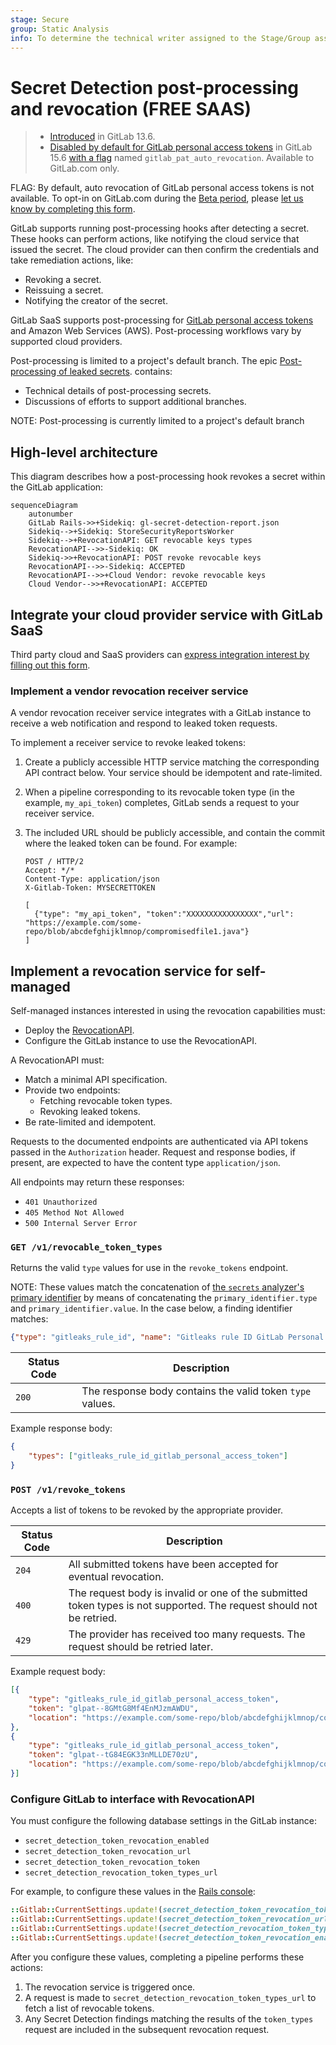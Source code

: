 ```yaml
---
stage: Secure
group: Static Analysis
info: To determine the technical writer assigned to the Stage/Group associated with this page, see https://about.gitlab.com/handbook/product/ux/technical-writing/#assignments
---
```


# Secret Detection post-processing and revocation **(FREE SAAS)**

> - [Introduced](https://gitlab.com/groups/gitlab-org/-/epics/4639) in GitLab 13.6.
> - [Disabled by default for GitLab personal access tokens](https://gitlab.com/gitlab-org/gitlab/-/issues/371658) in GitLab 15.6 [with a flag](../../../administration/feature_flags.md) named `gitlab_pat_auto_revocation`. Available to GitLab.com only.

FLAG:
By default, auto revocation of GitLab personal access tokens is not available. To opt-in on GitLab.com
during the [Beta period](../../../policy/alpha-beta-support.md#beta-features), please
[let us know by completing this form](https://docs.google.com/forms/d/e/1FAIpQLSdRbFhvA5jvI-Rt_Qnl1PQ1znOXKK8m6lRtmM0uva4upetKvQ/viewform).

GitLab supports running post-processing hooks after detecting a secret. These
hooks can perform actions, like notifying the cloud service that issued the secret.
The cloud provider can then confirm the credentials and take remediation actions, like:

- Revoking a secret.
- Reissuing a secret.
- Notifying the creator of the secret.

GitLab SaaS supports post-processing for [GitLab personal access tokens](../../profile/personal_access_tokens.md) and Amazon Web Services (AWS).
Post-processing workflows vary by supported cloud providers.

Post-processing is limited to a project's default branch. The epic
[Post-processing of leaked secrets](https://gitlab.com/groups/gitlab-org/-/epics/4639).
contains:

- Technical details of post-processing secrets.
- Discussions of efforts to support additional branches.

NOTE:
Post-processing is currently limited to a project's default branch

## High-level architecture

This diagram describes how a post-processing hook revokes a secret within the GitLab application:

```mermaid
sequenceDiagram
    autonumber
    GitLab Rails->>+Sidekiq: gl-secret-detection-report.json
    Sidekiq-->+Sidekiq: StoreSecurityReportsWorker
    Sidekiq-->+RevocationAPI: GET revocable keys types
    RevocationAPI-->>-Sidekiq: OK
    Sidekiq->>+RevocationAPI: POST revoke revocable keys
    RevocationAPI-->>-Sidekiq: ACCEPTED
    RevocationAPI-->>+Cloud Vendor: revoke revocable keys
    Cloud Vendor-->>+RevocationAPI: ACCEPTED
```

## Integrate your cloud provider service with GitLab SaaS

Third party cloud and SaaS providers can [express integration interest by filling out this form](https://forms.gle/wWpvrtLRK21Q2WJL9).

### Implement a vendor revocation receiver service

A vendor revocation receiver service integrates with a GitLab instance to receive
a web notification and respond to leaked token requests.

To implement a receiver service to revoke leaked tokens:

1. Create a publicly accessible HTTP service matching the corresponding API contract
   below. Your service should be idempotent and rate-limited.
1. When a pipeline corresponding to its revocable token type (in the example, `my_api_token`)
   completes, GitLab sends a request to your receiver service.
1. The included URL should be publicly accessible, and contain the commit where the
   leaked token can be found. For example:

    ```plaintext
    POST / HTTP/2
    Accept: */*
    Content-Type: application/json
    X-Gitlab-Token: MYSECRETTOKEN

    [
      {"type": "my_api_token", "token":"XXXXXXXXXXXXXXXX","url": "https://example.com/some-repo/blob/abcdefghijklmnop/compromisedfile1.java"}
    ]
    ```

## Implement a revocation service for self-managed

Self-managed instances interested in using the revocation capabilities must:

- Deploy the [RevocationAPI](#high-level-architecture).
- Configure the GitLab instance to use the RevocationAPI.

A RevocationAPI must:

- Match a minimal API specification.
- Provide two endpoints:
  - Fetching revocable token types.
  - Revoking leaked tokens.
- Be rate-limited and idempotent.

Requests to the documented endpoints are authenticated via API tokens passed in
the `Authorization` header. Request and response bodies, if present, are
expected to have the content type `application/json`.

All endpoints may return these responses:

- `401 Unauthorized`
- `405 Method Not Allowed`
- `500 Internal Server Error`

### `GET /v1/revocable_token_types`

Returns the valid `type` values for use in the `revoke_tokens` endpoint.

NOTE:
These values match the concatenation of [the `secrets` analyzer's](index.md)
[primary identifier](../../../development/integrations/secure.md#identifiers) by means
of concatenating the `primary_identifier.type` and `primary_identifier.value`.
In the case below, a finding identifier matches:

```json
{"type": "gitleaks_rule_id", "name": "Gitleaks rule ID GitLab Personal Access Token", "value": "GitLab Personal Access Token"}
```

| Status Code | Description |
| ----- | --- |
| `200` | The response body contains the valid token `type` values. |

Example response body:

```json
{
    "types": ["gitleaks_rule_id_gitlab_personal_access_token"]
}
```

### `POST /v1/revoke_tokens`

Accepts a list of tokens to be revoked by the appropriate provider.

| Status Code | Description |
| ----- | --- |
| `204` | All submitted tokens have been accepted for eventual revocation. |
| `400` | The request body is invalid or one of the submitted token types is not supported. The request should not be retried. |
| `429` | The provider has received too many requests. The request should be retried later. |

Example request body:

```json
[{
    "type": "gitleaks_rule_id_gitlab_personal_access_token",
    "token": "glpat--8GMtG8Mf4EnMJzmAWDU",
    "location": "https://example.com/some-repo/blob/abcdefghijklmnop/compromisedfile1.java"
},
{
    "type": "gitleaks_rule_id_gitlab_personal_access_token",
    "token": "glpat--tG84EGK33nMLLDE70zU",
    "location": "https://example.com/some-repo/blob/abcdefghijklmnop/compromisedfile2.java"
}]
```

### Configure GitLab to interface with RevocationAPI

You must configure the following database settings in the GitLab instance:

- `secret_detection_token_revocation_enabled`
- `secret_detection_token_revocation_url`
- `secret_detection_token_revocation_token`
- `secret_detection_revocation_token_types_url`

For example, to configure these values in the
[Rails console](../../../administration/operations/rails_console.md#starting-a-rails-console-session):

```ruby
::Gitlab::CurrentSettings.update!(secret_detection_token_revocation_token: 'MYSECRETTOKEN')
::Gitlab::CurrentSettings.update!(secret_detection_token_revocation_url: 'https://example.gitlab.com/revocation_service/v1/revoke_tokens')
::Gitlab::CurrentSettings.update!(secret_detection_revocation_token_types_url: 'https://example.gitlab.com/revocation_service/v1/revocable_token_types')
::Gitlab::CurrentSettings.update!(secret_detection_token_revocation_enabled: true)
```

After you configure these values, completing a pipeline performs these actions:

1. The revocation service is triggered once.
1. A request is made to `secret_detection_revocation_token_types_url` to fetch a
   list of revocable tokens.
1. Any Secret Detection findings matching the results of the `token_types` request
   are included in the subsequent revocation request.
